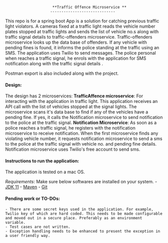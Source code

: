 						 **Traffic Offence Microservice **
						-----------------------------

This repo is for a spring boot App is a solution for catching previous traffic light violators.  A cameras fixed at a traffic light reads the vehicle number plates stopped at traffic lights and sends the list of vehicle no.s along with traffic signal details to traffic-offenders microservice. Traffic-offenders microservice looks up the data base of offenders. If any vehicle with pending fines is found, it informs the police standing at the traffic using an SMS. The application uses Twilio to send messages.
The police personal when reaches a traffic signal, he enrols with the application for SMS notification along with the traffic signal details .

Postman export is also included along with the project. 

#### Design:
The design has 2 microservices:
**TrafficAffence microservice**: For interacting with the application in traffic light. This application receives an API call with the list of vehicles stopped at the signal lights. The microservice scans it's data base to find if any of the vehicles have a pending fine. If yes, it calls the Notification microservice to send notification to the police at the traffic signal. 
**Notification Microservice**: As soon as a police reaches a traffic signal, he registers with the notification microservice to receive notification. When the first microservice finds any violating vehicle number, it requests notification microservice to send a sms to the police at the traffic signal with vehicle no. and pending fine details. Notification microservice uses Twilio's free account to send sms. 

#### Instructions to run the application:
The application is tested on a mac OS. 

*Requirements*:  Make sure below softwares are installed on your system.
	- [JDK 11](https://www.oracle.com/in/java/technologies/javase-jdk11-downloads.html) 
	- [Maven](https://maven.apache.org/download.cgi)
	- [Git](https://git-scm.com/book/en/v2/Getting-Started-Installing-Git)
	
#### Pending work or TO-DOs:
	- There are some secret keys used in the application. For example, Twilio key of which are hard coded. This needs to be made configurable and moved out in a secure place. Preferably as an environment variable.
	- Test cases are not written. 
	- Exception handling needs to be enhanced to present the exception in a user friendly way. 




